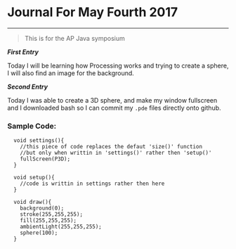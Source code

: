 Journal For May Fourth 2017
==========================

---

>This is for the AP Java symposium

__*First Entry*__

Today I will be learning how Processing works and trying to create a sphere, I will also find an image for the background. 

__*Second Entry*__

Today I was able to create a 3D sphere, and make my window fullscreen and I downloaded bash so I can commit my `.pde` files directly onto github.

### Sample Code:

```Processing
  void settings(){
    //this piece of code replaces the defaut 'size()' function
    //but only when writtin in 'settings()' rather then 'setup()'
    fullScreen(P3D);
  }
  
  void setup(){
    //code is writtin in settings rather then here
  }
  
  void draw(){
    background(0);
    stroke(255,255,255);
    fill(255,255,255);
    ambientLight(255,255,255);
    sphere(100);
  }
```
